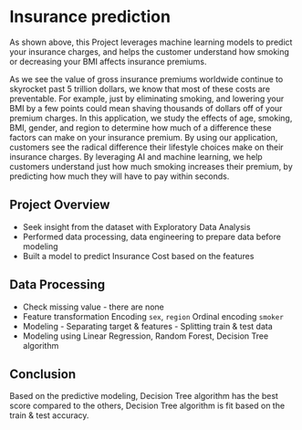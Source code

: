 # Insurance prediction

As shown above, this Project leverages machine learning models to predict your insurance charges, and helps the customer understand how smoking or decreasing your BMI affects insurance premiums.

As we see the value of gross insurance premiums worldwide continue to skyrocket past 5 trillion dollars, we know that most of these costs are preventable. For example, just by eliminating smoking, and lowering your BMI by a few points could mean shaving thousands of dollars off of your premium charges. In this application, we study the effects of age, smoking, BMI, gender, and region to determine how much of a difference these factors can make on your insurance premium. By using our application, customers see the radical difference their lifestyle choices make on their insurance charges. By leveraging AI and machine learning, we help customers understand just how much smoking increases their premium, by predicting how much they will have to pay within seconds.

## Project Overview

- Seek insight from the dataset with Exploratory Data Analysis
- Performed data processing, data engineering to prepare data before modeling
- Built a model to predict Insurance Cost based on the features

## Data Processing

- Check missing value - there are none
- Feature transformation Encoding ```sex```, ```region``` Ordinal encoding ```smoker```
- Modeling - Separating target & features - Splitting train & test data
- Modeling using Linear Regression, Random Forest, Decision Tree algorithm

## Conclusion

Based on the predictive modeling, Decision Tree algorithm has the best score compared to the others, Decision Tree algorithm is fit based on the train & test accuracy.
